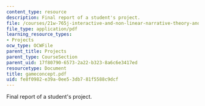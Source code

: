 ```yaml
---
content_type: resource
description: Final report of a student's project.
file: /courses/21w-765j-interactive-and-non-linear-narrative-theory-and-practice-spring-2004/fe8f0982e39a0ee53db781f5588c9dcf_gameconcept.pdf
file_type: application/pdf
learning_resource_types:
- Projects
ocw_type: OCWFile
parent_title: Projects
parent_type: CourseSection
parent_uid: 17f80790-6573-2a22-b323-8a6c6e3417ed
resourcetype: Document
title: gameconcept.pdf
uid: fe8f0982-e39a-0ee5-3db7-81f5588c9dcf
---
```

Final report of a student's project.

